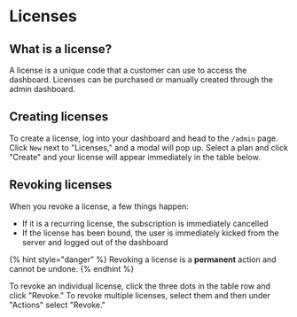 # Licenses

## What is a license?

A license is a unique code that a customer can use to access the dashboard. Licenses can be purchased or manually created through the admin dashboard.

## Creating licenses

To create a license, log into your dashboard and head to the `/admin` page. Click `New` next to "Licenses," and a modal will pop up. Select a plan and click "Create" and your license will appear immediately in the table below.

## Revoking licenses

When you revoke a license, a few things happen:

* If it is a recurring license, the subscription is immediately cancelled
* If the license has been bound, the user is immediately kicked from the server and logged out of the dashboard

{% hint style="danger" %}
Revoking a license is a **permanent** action and cannot be undone.
{% endhint %}

To revoke an individual license, click the three dots in the table row and click "Revoke." To revoke multiple licenses, select them and then under "Actions" select "Revoke."

